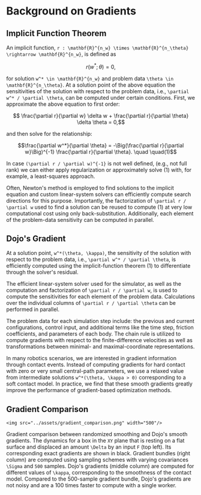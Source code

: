 # Background on Gradients

## Implicit Function Theorem
An implicit function, ``r : \mathbf{R}^{n_w} \times \mathbf{R}^{n_\theta} \rightarrow \mathbf{R}^{n_w}``, is defined as

```math
r(w^*; \theta) = 0,
```

for solution ``w^* \in \mathbf{R}^{n_w}`` and problem data ``\theta \in \mathbf{R}^{n_\theta}``. At a solution point of the above equation the sensitivities of the solution with respect to the problem data, i.e., ``\partial w^* / \partial \theta``, can be computed under certain conditions. First, we approximate the above equation to first order:

```math
  \frac{\partial r}{\partial w} \delta w + \frac{\partial r}{\partial \theta} \delta \theta = 0,
```

and then solve for the relationship:
```math
\frac{\partial w^*}{\partial \theta} = -\Big(\frac{\partial r}{\partial w}\Big)^{-1} \frac{\partial r}{\partial \theta}. \quad \quad(1)
```

In case ``(\partial r / \partial w)^{-1}`` is not well defined, (e.g., not full rank) we can either apply regularization or approximately solve (1) with, for example, a least-squares approach.

Often, Newton's method is employed to find solutions to the implicit equation and custom linear-system solvers can efficiently compute search directions for this purpose. Importantly, the factorization of ``\partial r / \partial w`` used to find a solution can be reused to compute (1) at very low computational cost using only back-substitution. Additionally, each element of the problem-data sensitivity can be computed in parallel.

## Dojo's Gradient
At a solution point, ``w^*(\theta, \kappa)``, the sensitivity of the solution with respect to the problem data, i.e., ``\partial w^* / \partial \theta``, is efficiently computed using the implicit-function theorem (1) to differentiate through the solver's residual.

The efficient linear-system solver used for the simulator, as well as the computation and factorization of ``\partial r / \partial w``, is used to compute the sensitivities for each element of the problem data. Calculations over the individual columns of ``\partial r / \partial \theta`` can be performed in parallel.

The problem data for each simulation step include: the previous and current configurations, control input, and additional terms like the time step, friction coefficients, and parameters of each body. The chain rule is utilized to compute gradients with respect to the finite-difference velocities as well as transformations between minimal- and maximal-coordinate representations.

In many robotics scenarios, we are interested in gradient information through contact events. Instead of computing gradients for hard contact with zero or very small central-path parameters, we use a relaxed value from intermediate solutions ``w^*(\theta, \kappa > 0)`` corresponding to a soft contact model. In practice, we find that these smooth gradients greatly improve the performance of gradient-based optimization methods.

## Gradient Comparison

```@raw html
<img src="../assets/gradient_comparison.png" width="500"/>
```

Gradient comparison between randomized smoothing and Dojo's smooth gradients. The dynamics for a box in the ``XY`` plane that is resting on a flat surface and displaced an amount ``\Delta`` by an input ``F`` (top left). Its corresponding exact gradients are shown in black. Gradient bundles (right column) are computed using sampling schemes with varying covariances ``\Sigma`` and ``500`` samples. Dojo's gradients (middle column) are computed for different values of ``\kappa``, corresponding to the smoothness of the contact model. Compared to the 500-sample gradient bundle, Dojo's gradients are not noisy and are a 100 times faster to compute with a single worker.
